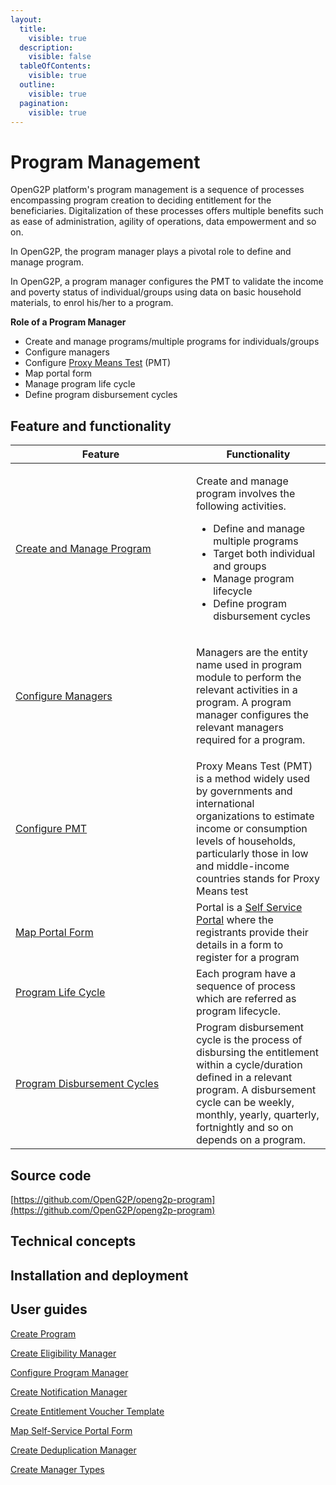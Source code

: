 ```yaml
---
layout:
  title:
    visible: true
  description:
    visible: false
  tableOfContents:
    visible: true
  outline:
    visible: true
  pagination:
    visible: true
---
```


# Program Management

OpenG2P platform's program management is a sequence of processes encompassing program creation to deciding entitlement for the beneficiaries. Digitalization of these processes offers multiple benefits such as ease of administration, agility of operations, data empowerment and so on.

In OpenG2P, the program manager plays a pivotal role to define and manage program.&#x20;

In OpenG2P, a program manager configures the PMT to validate the income and poverty status of individual/groups using data on basic household materials, to enrol his/her to a program.

**Role of a Program Manager**

* Create and manage programs/multiple programs for individuals/groups
* Configure managers
* Configure [Proxy Means Test](../eligibility/proxy-means-test.md) (PMT)
* Map portal form
* Manage program life cycle
* Define program disbursement cycles

## Feature and functionality

<table><thead><tr><th width="273">Feature</th><th>Functionality</th></tr></thead><tbody><tr><td><a href="role-of-a-program-manager.md#create-and-manage-program">Create and Manage Program</a></td><td><p>Create and manage program involves the following activities.  </p><ul><li>Define and manage multiple programs</li><li>Target both individual and groups</li><li>Manage program lifecycle </li><li>Define program disbursement cycles</li></ul></td></tr><tr><td><a href="role-of-a-program-manager.md#configure-managers">Configure Managers</a></td><td><p></p><p>Managers are the entity name used in program module to perform the relevant activities in a program. A program manager configures the relevant managers required for a program.</p></td></tr><tr><td><a href="role-of-a-program-manager.md#configure-pmt">Configure PMT</a></td><td>Proxy Means Test (PMT) is a method widely used by governments and international organizations to estimate income or consumption levels of households, particularly those in low and middle-income countries stands for Proxy Means test</td></tr><tr><td><a href="role-of-a-program-manager.md#map-portal-form">Map Portal Form</a></td><td>Portal is a <a href="../self-service-portal.md">Self Service Portal</a> where the registrants provide their details in a form to register for a program</td></tr><tr><td><a href="program-life-cycle.md">Program Life Cycle</a></td><td>Each program have a sequence of process which are referred as program lifecycle.</td></tr><tr><td><a href="../program-disbursement-cycles.md">Program Disbursement Cycles</a></td><td>Program disbursement cycle is the process of disbursing the entitlement within a cycle/duration defined in a relevant program. A disbursement cycle can be weekly, monthly, yearly, quarterly, fortnightly and so on depends on a program.</td></tr></tbody></table>

## **Source code**

[https://github.com/OpenG2P/openg2p-program](https://github.com/OpenG2P/openg2p-program)

## **Technical concepts**



## Installation and deployment



## User guides

[Create Program](user-guides/create-a-program.md)

[Create Eligibility Manager](user-guides/create-eligibility-manager.md)

[Configure Program Manager](user-guides/configure-program-manager-in-program.md)

[Create Notification Manager](user-guides/configure-notification-manager.md)

[Create Entitlement Voucher Template](user-guides/create-entitlement-voucher-template.md)

[Map Self-Service Portal Form](user-guides/map-self-service-portal-form.md)

[Create Deduplication Manager](user-guides/create-deduplication-manager.md)

[Create Manager Types](user-guides/create-manager-type/)
